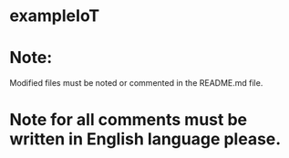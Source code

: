 # exampleIoT
# Note:
Modified files must be noted or commented in the README.md file.
# Note for all comments must be written in English language please.
